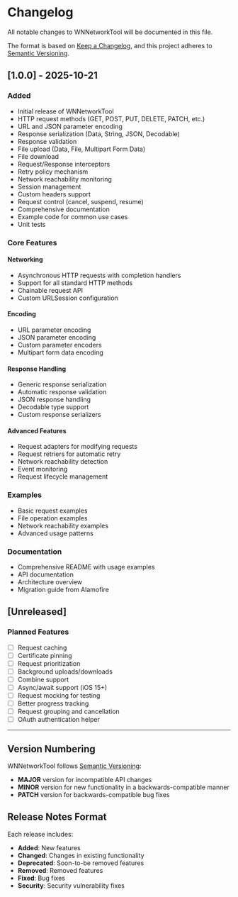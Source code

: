 # Changelog

All notable changes to WNNetworkTool will be documented in this file.

The format is based on [Keep a Changelog](https://keepachangelog.com/en/1.0.0/),
and this project adheres to [Semantic Versioning](https://semver.org/spec/v2.0.0.html).

## [1.0.0] - 2025-10-21

### Added
- Initial release of WNNetworkTool
- HTTP request methods (GET, POST, PUT, DELETE, PATCH, etc.)
- URL and JSON parameter encoding
- Response serialization (Data, String, JSON, Decodable)
- Response validation
- File upload (Data, File, Multipart Form Data)
- File download
- Request/Response interceptors
- Retry policy mechanism
- Network reachability monitoring
- Session management
- Custom headers support
- Request control (cancel, suspend, resume)
- Comprehensive documentation
- Example code for common use cases
- Unit tests

### Core Features

#### Networking
- Asynchronous HTTP requests with completion handlers
- Support for all standard HTTP methods
- Chainable request API
- Custom URLSession configuration

#### Encoding
- URL parameter encoding
- JSON parameter encoding
- Custom parameter encoders
- Multipart form data encoding

#### Response Handling
- Generic response serialization
- Automatic response validation
- JSON response handling
- Decodable type support
- Custom response serializers

#### Advanced Features
- Request adapters for modifying requests
- Request retriers for automatic retry
- Network reachability detection
- Event monitoring
- Request lifecycle management

### Examples
- Basic request examples
- File operation examples
- Network reachability examples
- Advanced usage patterns

### Documentation
- Comprehensive README with usage examples
- API documentation
- Architecture overview
- Migration guide from Alamofire

## [Unreleased]

### Planned Features
- [ ] Request caching
- [ ] Certificate pinning
- [ ] Request prioritization
- [ ] Background uploads/downloads
- [ ] Combine support
- [ ] Async/await support (iOS 15+)
- [ ] Request mocking for testing
- [ ] Better progress tracking
- [ ] Request grouping and cancellation
- [ ] OAuth authentication helper

---

## Version Numbering

WNNetworkTool follows [Semantic Versioning](https://semver.org/):

- **MAJOR** version for incompatible API changes
- **MINOR** version for new functionality in a backwards-compatible manner
- **PATCH** version for backwards-compatible bug fixes

## Release Notes Format

Each release includes:
- **Added**: New features
- **Changed**: Changes in existing functionality
- **Deprecated**: Soon-to-be removed features
- **Removed**: Removed features
- **Fixed**: Bug fixes
- **Security**: Security vulnerability fixes

